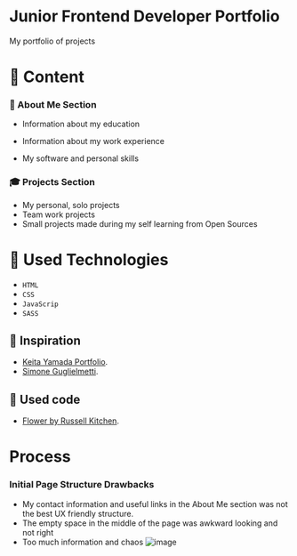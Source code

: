 # Junior Frontend Developer Portfolio
My portfolio of projects 

# :love_letter: Content
### :rabbit2: About Me Section
* Information about my education
  
* Information about my work experience
  
* My software and personal skills
  
### :mortar_board: Projects Section
* My personal, solo  projects
* Team work projects
* Small projects made during my self learning from Open Sources

# :hammer: Used Technologies
* `HTML`
* `CSS`
* `JavaScrip`
* `SASS`


## :cherry_blossom: Inspiration
- [Keita Yamada Portfolio](https://p5aholic.me/info/).
- [Simone Guglielmetti](https://www.behance.net/gallery/152424215/Product-design-portfolio-2022?tracking_source=search_projects|portfolio+frontend&l=80).

## :seedling: Used code
- [Flower by Russell Kitchen](https://codepen.io/russellk/pen/wWapeY).

# Process
### Initial Page Structure Drawbacks
* My contact information and useful links in the About Me section was not the best UX friendly structure.
* The empty space in the middle of the page was awkward looking and not right
* Too much information and chaos
![image](https://github.com/RitaGr/RitaGrPortfolio/assets/83710658/2afcfd09-c9d8-4de7-a291-3f1f79910771)

